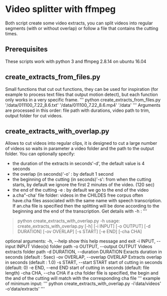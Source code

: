 # Video splitter with ffmpeg
Both script create some video extracts, you can split videos into regular segments (with or without overlap) or follow a file that contains the cutting times.
## Prerequisites
These scripts work with python 3 and ffmpeg 2.8.14 on ubuntu 16.04
## create_extracts_from_files.py
Small functions that cut out functions, they can be used for inspiration (for example to process text files that output motion detect), but each function only works in a very specific frame.
'''
python create_extracts_from_files.py '/data/011100_7.22_8.6.txt' '/data/011100_7.22_8.6.mp4' '/data'
'''
Arguments are processed in this order: file path with durations, video path to trim, output folder for cut videos.

## create_extracts_with_overlap.py
Allows to cut videos into regular clips, it is designed to cut a large number of videos so waits in parameter a video folder and the path to the output folder. You can optionally specify:
- the duration of the extracts in seconds'-d', the default value is 4 seconds
- the overlap (in seconds)'-o' : by default 1 second
- the beginning of the cutting (in seconds)'-s': from when the cutting starts, by default we ignore the first 2 minutes of the video. (120 sec)
- the end of the cutting -e : by default we go to the end of the video
- a.cha"-cha'  file folder: videos in the CHILDES free corpus often have.cha files associated with the same name with speech transcription. If an.cha file is specified then the splitting will be done according to the beginning and the end of the transcription.
Get details with -h :
'''
> python create_extracts_with_overlap.py -h
usage: create_extracts_with_overlap.py [-h] [-i INPUT] [-o OUTPUT]
                                       [-d DURATION] [-ov OVERLAP] [-s START]
                                       [-e END] [-cha CHA]

optional arguments:
  -h, --help            show this help message and exit
  -i INPUT, --input INPUT
                        Video(s) folder path
  -o OUTPUT, --output OUTPUT
                        Videos extracts folder path
  -d DURATION, --duration DURATION
                        Exracts duration in seconds (default : 5sec)
  -ov OVERLAP, --overlap OVERLAP
                        Extracts overlap in seconds (default : 1.0)
  -s START, --start START
                        start of cutting in seconds (default: 0)
  -e END, --end END     start of cutting in seconds (default: file length)
  -cha CHA, --cha CHA   if a cha folder file is specified, the begin and the
                        and of the cutting will match with the corresponding
                        cha file
'''
example of minimum input: 
'''
python create_extracts_with_overlap.py -i'data/videos' -o'data/extracts'
'''



